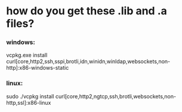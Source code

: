 # how do you get these .lib and .a files?

### windows:

vcpkg.exe install curl[core,http2,ssh,sspi,brotli,idn,winidn,winldap,websockets,non-http]:x86-windows-static

### linux:

sudo ./vcpkg install  curl[core,http2,ngtcp,ssh,brotli,websockets,non-http,ssl]:x86-linux

